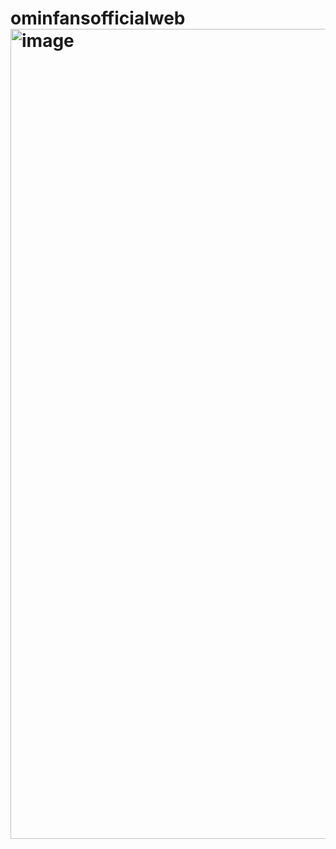 # ominfansofficialweb<img width="1296" alt="image" src="https://github.com/54ziziyo/ominfansofficialweb/assets/114908712/8436a8f4-9644-4ffe-96f9-f400a3096763">
